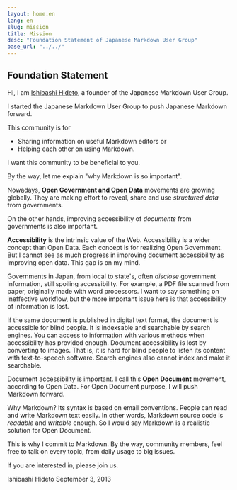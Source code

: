 ```yaml
---
layout: home.en
lang: en
slug: mission
title: Mission
desc: "Foundation Statement of Japanese Markdown User Group"
base_url: "../../"
---
```


## Foundation Statement

Hi, I am [Ishibashi Hideto], a founder of the Japanese Markdown User Group.

I started the Japanese Markdown User Group to push Japanese Markdown forward.

This community is for

- Sharing information on useful Markdown editors or
- Helping each other on using Markdown.

I want this community to be beneficial to you.

By the way, let me explain "why Markdown is so important".

Nowadays, **Open Government and Open Data** movements are growing globally. They are making effort to reveal, share and use *structured data* from governments.

On the other hands, improving accessibility of *documents* from governments is also important.

**Accessibility** is the intrinsic value of the Web. Accessibility is a wider concept than Open Data. Each concept is for realizing Open Government. But I cannot see as much progress in improving document accessibility as improving open data. This gap is on my mind.

Governments in Japan, from local to state's, often *disclose* government information, still spoiling accessibility. For example, a PDF file scanned from paper, originally made with word processors. I want to say something on ineffective workflow, but the more important issue here is that accessibility of information is lost.

If the same document is published in digital text format, the document is accessible for blind people. It is indexsable and searchable by search engines. You can access to information with various methods when accessibility has provided enough. Document accessibility is lost by converting to images. That is, it is hard for blind people to listen its content with text-to-speech software. Search engines also cannot index and make it searchable.

Document accessibility is important. I call this **Open Document** movement, according to Open Data. For Open Document purpose, I will push Markdown forward.

Why Markdown? Its syntax is based on email conventions. People can read and write Markdown text easily. In other words, Markdown source code is *readable* and *writable* enough. So I would say Markdown is a realistic solution for Open Document.

This is why I commit to Markdown. By the way, community members, feel free to talk on every topic, from daily usage to big issues.

If you are interested in, please join us.

Ishibashi Hideto
September 3, 2013

[Ishibashi Hideto]: http://ishibashihideto.net

